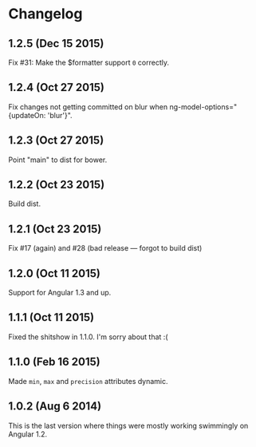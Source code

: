 # Changelog

## 1.2.5 (Dec 15 2015)

Fix #31: Make the $formatter support `0` correctly.

## 1.2.4 (Oct 27 2015)

Fix changes not getting committed on blur when ng-model-options="{updateOn: 'blur'}".

## 1.2.3 (Oct 27 2015)

Point "main" to dist for bower.

## 1.2.2 (Oct 23 2015)

Build dist.

## 1.2.1 (Oct 23 2015)

Fix #17 (again) and #28 (bad release — forgot to build dist)

## 1.2.0 (Oct 11 2015)

Support for Angular 1.3 and up.

## 1.1.1 (Oct 11 2015)

Fixed the shitshow in 1.1.0. I'm sorry about that :(

## 1.1.0 (Feb 16 2015)

 Made `min`, `max` and `precision` attributes dynamic.

## 1.0.2 (Aug 6 2014)

This is the last version where things were mostly working swimmingly on Angular 1.2.

